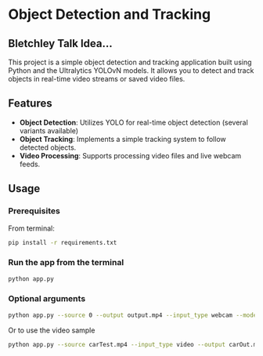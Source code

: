 # Object Detection and Tracking

## Bletchley Talk Idea... ##

This project is a simple object detection and tracking application built using Python and the Ultralytics YOLOvN models. It allows you to detect and track objects in real-time video streams or saved video files.

## Features

- **Object Detection**: Utilizes YOLO for real-time object detection (several variants available)
- **Object Tracking**: Implements a simple tracking system to follow detected objects.
- **Video Processing**: Supports processing video files and live webcam feeds.

## Usage

### Prerequisites

From terminal:

```bash
pip install -r requirements.txt
```

### Run the app from the terminal

```bash
python app.py
```

### Optional arguments

```bash
python app.py --source 0 --output output.mp4 --input_type webcam --model /models/yolov10s.pt
```

Or to use the video sample

```bash
python app.py --source carTest.mp4 --input_type video --output carOut.mp4
```


